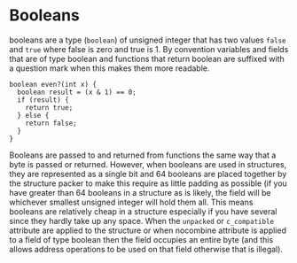 # Booleans

booleans are a type (`boolean`) of unsigned integer that has two
values `false` and `true` where false is zero and true is 1. By
convention variables and fields that are of type boolean and functions
that return boolean are suffixed with a question mark when this makes
them more readable.

```
boolean even?(int x) {
  boolean result = (x & 1) == 0;
  if (result) {
    return true;
  } else {
    return false;
  }
}
```

Booleans are passed to and returned from functions the same way that a
byte is passed or returned. However, when booleans are used in
structures, they are represented as a single bit and 64 booleans are
placed together by the structure packer to make this require as little
padding as possible (if you have greater than 64 booleans in a
structure as is likely, the field will be whichever smallest unsigned
integer will hold them all. This means booleans are relatively cheap
in a structure especially if you have several since they hardly take
up any space. When the `unpacked` or `c_compatible` attribute are
applied to the structure or when nocombine attribute is applied to a
field of type boolean then the field occupies an entire byte (and this
allows address operations to be used on that field otherwise that is
illegal).
